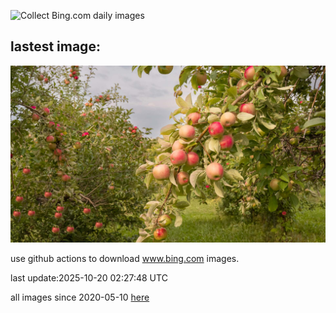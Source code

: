 ![Collect Bing.com daily images](https://github.com/counter2015/bing-daily-images/workflows/Collect%20Bing.com%20daily%20images/badge.svg)
## lastest image:
![](images/img.jpg)

use github actions to download www.bing.com images.

last update:2025-10-20 02:27:48 UTC

all images since 2020-05-10 [here](https://github.com/counter2015/bing-daily-images/tree/master/images) 
